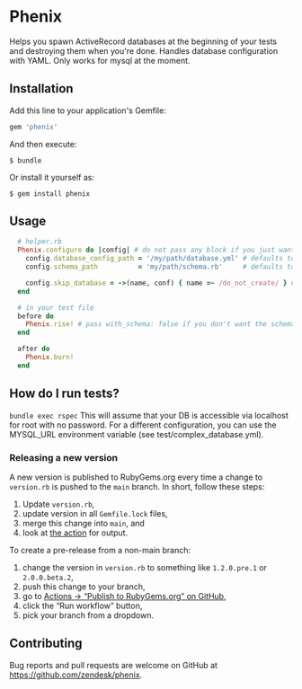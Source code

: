 # Phenix

Helps you spawn ActiveRecord databases at the beginning of your tests and destroying them when you're done.
Handles database configuration with YAML.
Only works for mysql at the moment.

## Installation

Add this line to your application's Gemfile:

```ruby
gem 'phenix'
```

And then execute:

    $ bundle

Or install it yourself as:

    $ gem install phenix

## Usage

```ruby
  # helper.rb
  Phenix.configure do |config| # do not pass any block if you just want the defaults
    config.database_config_path = '/my/path/database.yml' # defaults to 'test/database.yml'
    config.schema_path          = 'my/path/schema.rb'     # defaults to 'test/schema.rb'

    config.skip_database = ->(name, conf) { name =~ /do_not_create/ } # define this lambda if you want to skip the creation of some databases
  end

  # in your test file
  before do
    Phenix.rise! # pass with_schema: false if you don't want the schema loaded
  end

  after do
    Phenix.burn!
  end
```

## How do I run tests?

`bundle exec rspec`
This will assume that your DB is accessible via localhost for root with no password.
For a different configuration, you can use the MYSQL_URL environment variable (see test/complex_database.yml).

### Releasing a new version
A new version is published to RubyGems.org every time a change to `version.rb` is pushed to the `main` branch.
In short, follow these steps:
1. Update `version.rb`,
2. update version in all `Gemfile.lock` files,
3. merge this change into `main`, and
4. look at [the action](https://github.com/zendesk/phenix/actions/workflows/publish.yml) for output.

To create a pre-release from a non-main branch:
1. change the version in `version.rb` to something like `1.2.0.pre.1` or `2.0.0.beta.2`,
2. push this change to your branch,
3. go to [Actions → “Publish to RubyGems.org” on GitHub](https://github.com/zendesk/phenix/actions/workflows/publish.yml),
4. click the “Run workflow” button,
5. pick your branch from a dropdown.

## Contributing

Bug reports and pull requests are welcome on GitHub at https://github.com/zendesk/phenix.
